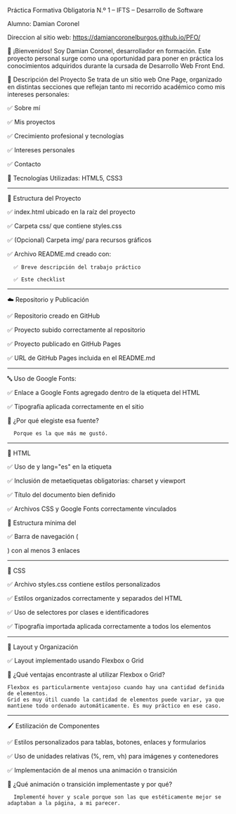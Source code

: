 Práctica Formativa Obligatoria N.º 1 – IFTS – Desarrollo de Software

Alumno: Damian Coronel

Direccion al sitio web: https://damiancoronelburgos.github.io/PFO/


👋 ¡Bienvenidos!
Soy Damian Coronel, desarrollador en formación. Este proyecto personal surge como una oportunidad para poner en práctica los conocimientos adquiridos durante la cursada de Desarrollo Web Front End.

📝 Descripción del Proyecto
Se trata de un sitio web One Page, organizado en distintas secciones que reflejan tanto mi recorrido académico como mis intereses personales:

✅ Sobre mí

✅ Mis proyectos

✅ Crecimiento profesional y tecnologías

✅ Intereses personales

✅ Contacto

🌱 Tecnologías Utilizadas: HTML5, CSS3

__________________________________________________________


📁 Estructura del Proyecto

  ✅ index.html ubicado en la raíz del proyecto

  ✅ Carpeta css/ que contiene styles.css

  ✅ (Opcional) Carpeta img/ para recursos gráficos

  ✅ Archivo README.md creado con:
  
      ✅ Breve descripción del trabajo práctico

      ✅ Este checklist


__________________________________________________________
☁️ Repositorio y Publicación

✅ Repositorio creado en GitHub

✅ Proyecto subido correctamente al repositorio

✅ Proyecto publicado en GitHub Pages

✅ URL de GitHub Pages incluida en el README.md

__________________________________________________________

🔤 Uso de Google Fonts:

  ✅ Enlace a Google Fonts agregado dentro de la etiqueta <head> del HTML

  ✅ Tipografía aplicada correctamente en el sitio

  📝 ¿Por qué elegiste esa fuente?

      Porque es la que más me gustó.
__________________________________________________________
🧱 HTML

  ✅ Uso de <!DOCTYPE html> y lang="es" en la etiqueta <html>

  ✅ Inclusión de metaetiquetas obligatorias: charset y viewport

  ✅ Título del documento bien definido

  ✅ Archivos CSS y Google Fonts correctamente vinculados

  🔗 Estructura mínima del <main>
  
  ✅ Barra de navegación (<nav>) con al menos 3 enlaces
__________________________________________________________
🎨 CSS

  ✅ Archivo styles.css contiene estilos personalizados

  ✅ Estilos organizados correctamente y separados del HTML

  ✅ Uso de selectores por clases e identificadores

  ✅ Tipografía importada aplicada correctamente a todos los elementos
__________________________________________________________
🧩 Layout y Organización

  ✅ Layout implementado usando Flexbox o Grid

  📝 ¿Qué ventajas encontraste al utilizar Flexbox o Grid?

    Flexbox es particularmente ventajoso cuando hay una cantidad definida de elementos.
    Grid es muy útil cuando la cantidad de elementos puede variar, ya que mantiene todo ordenado automáticamente. Es muy práctico en ese caso.
__________________________________________________________
🖌️ Estilización de Componentes

  ✅ Estilos personalizados para tablas, botones, enlaces y formularios

  ✅ Uso de unidades relativas (%, rem, vh) para imágenes y contenedores

  ✅ Implementación de al menos una animación o transición

  📝 ¿Qué animación o transición implementaste y por qué?

      Implementé hover y scale porque son las que estéticamente mejor se adaptaban a la página, a mi parecer.
